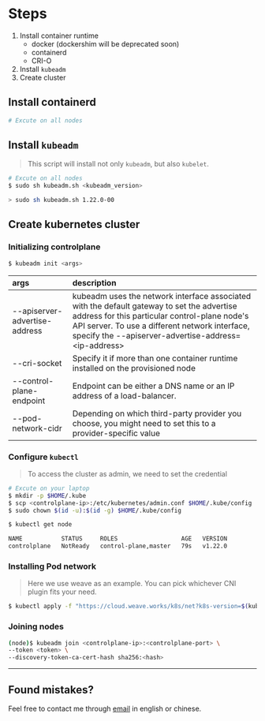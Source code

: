 # Steps

1. Install container runtime
    - docker (dockershim will be deprecated soon)
    - containerd
    - CRI-O
2. Install `kubeadm`
3. Create cluster



## Install containerd
```bash
# Excute on all nodes
```



## Install `kubeadm`
> This script will install not only `kubeadm`, but also `kubelet`.

```bash
# Excute on all nodes
$ sudo sh kubeadm.sh <kubeadm_version>

> sudo sh kubeadm.sh 1.22.0-00
```



## Create kubernetes cluster

### Initializing controlplane
```bash
$ kubeadm init <args>   
```
|  args     | description  |
| :----     |  :---- |
| --apiserver-advertise-address  | kubeadm uses the network interface associated with the default gateway to set the advertise address for this particular control-plane node's API server. To use a different network interface, specify the --apiserver-advertise-address=\<ip-address\> |
| --cri-socket  | Specify it if more than one container runtime installed on the provisioned node |
| --control-plane-endpoint  | Endpoint can be either a DNS name or an IP address of a load-balancer. |
| --pod-network-cidr  | Depending on which third-party provider you choose, you might need to set this to a provider-specific value |


### Configure `kubectl`
> To access the cluster as admin, we need to set the credential

```bash
# Excute on your laptop
$ mkdir -p $HOME/.kube
$ scp <controlplane-ip>:/etc/kubernetes/admin.conf $HOME/.kube/config
$ sudo chown $(id -u):$(id -g) $HOME/.kube/config

$ kubectl get node

NAME           STATUS     ROLES                  AGE   VERSION
controlplane   NotReady   control-plane,master   79s   v1.22.0
```



### Installing Pod network
> Here we use weave as an example. You can pick whichever CNI plugin fits your need.

```bash
$ kubectl apply -f "https://cloud.weave.works/k8s/net?k8s-version=$(kubectl version | base64 | tr -d '\n')"
```



### Joining nodes
```bash
(node)$ kubeadm join <controlplane-ip>:<controlplane-port> \
--token <token> \
--discovery-token-ca-cert-hash sha256:<hash>
```


---

Found mistakes?
------------


Feel free to contact me through
[email](mailto:muller79924@gmail.com)
in english or chinese.
